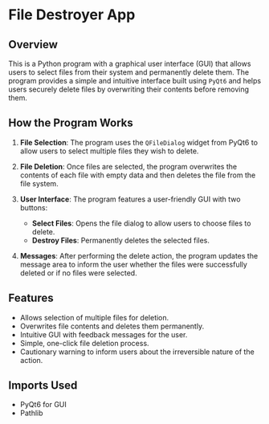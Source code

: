 # File Destroyer App

## Overview
This is a Python program with a graphical user interface (GUI) that allows users to select files from their system and permanently delete them. The program provides a simple and intuitive interface built using `PyQt6` and helps users securely delete files by overwriting their contents before removing them.

## How the Program Works

1. **File Selection**: The program uses the `QFileDialog` widget from PyQt6 to allow users to select multiple files they wish to delete.
   
2. **File Deletion**: Once files are selected, the program overwrites the contents of each file with empty data and then deletes the file from the file system.
   
3. **User Interface**: The program features a user-friendly GUI with two buttons:
   - **Select Files**: Opens the file dialog to allow users to choose files to delete.
   - **Destroy Files**: Permanently deletes the selected files.

4. **Messages**: After performing the delete action, the program updates the message area to inform the user whether the files were successfully deleted or if no files were selected.

## Features

- Allows selection of multiple files for deletion.
- Overwrites file contents and deletes them permanently.
- Intuitive GUI with feedback messages for the user.
- Simple, one-click file deletion process.
- Cautionary warning to inform users about the irreversible nature of the action.

## Imports Used
- PyQt6 for GUI
- Pathlib 
